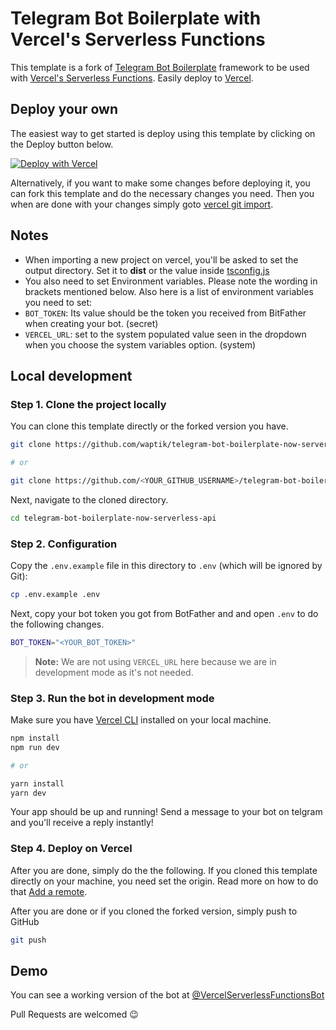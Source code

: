 Telegram Bot Boilerplate with Vercel's Serverless Functions
======================

This template  is a fork of [Telegram Bot Boilerplate](https://github.com/yakovlevyuri/telegram-bot-boilerplate) framework to be used with [Vercel's Serverless Functions](https://vercel.com/docs/v2/serverless-functions/introduction). Easily deploy to [Vercel](https://vercel.com).

## Deploy your own

The easiest way to get started is deploy using this template by clicking on the Deploy button below.


[![Deploy with Vercel](https://vercel.com/button)](https://vercel.com/new/git/external?repository-url=https%3A%2F%2Fgithub.com%2Fwaptik%2Ftelegram-bot-boilerplate-now-serverless-api&env=BOT_TOKEN,VERCEL_URL&envDescription=Bot%20token%20and%20Vercel%20url&envLink=https%3A%2F%2Fgithub.com%2Fwaptik%2Ftelegram-bot-boilerplate-now-serverless-api&demo-title=Test%20Vercel's%20Serverless%20Functions&demo-description=A%20telegram%20bot%20based%20on%20this%20source%20code&demo-url=https%3A%2F%2Ft.me%2FVercelServerlessFunctionsBot&project-name=telegram-bot-boilerplate-now-serverless-api&repository-name=telegram-bot-boilerplate-now-serverless-api)

Alternatively, if you want to make some changes before deploying it, you can fork this template and do the necessary changes you need. Then you when are done with your changes simply goto [vercel git import](https://vercel.com/import/git).

## Notes

- When importing a new project on vercel, you'll be asked to set the output directory. Set it to **dist** or the value inside [tsconfig.js](https://github.com/waptik/telegram-bot-boilerplate-now-serverless-api/blob/master/tsconfig.js#L4)
- You also need to set Environment variables. Please note the wording in brackets mentioned below. Also here is a list of environment variables you need to set:
 - `BOT_TOKEN`: Its value should be the token you received from BitFather when creating your bot. (secret)
 - `VERCEL_URL`: set to the system populated value seen in the dropdown when you choose the system variables option. (system)


##  Local development

### Step 1. Clone the project locally

You can clone this template directly or the forked version you have.

```bash
git clone https://github.com/waptik/telegram-bot-boilerplate-now-serverless-api.git

# or

git clone https://github.com/<YOUR_GITHUB_USERNAME>/telegram-bot-boilerplate-now-serverless-api.git
```

Next, navigate to the cloned directory.
```sh
cd telegram-bot-boilerplate-now-serverless-api
```

### Step 2. Configuration

Copy the `.env.example` file in this directory to `.env` (which will be ignored by Git):

```bash
cp .env.example .env
```

Next, copy your bot token you got from BotFather and and open `.env` to do the following changes.

```bash
BOT_TOKEN="<YOUR_BOT_TOKEN>"
```

> **Note:** We are not using `VERCEL_URL` here because we are in development mode as it's not needed.


### Step 3. Run the bot in development mode

Make sure you have [Vercel CLI](https://vercel.com/download) installed on your local machine.

```bash
npm install
npm run dev

# or

yarn install
yarn dev
```

Your app should be up and running! Send a message to your bot on telgram and you'll receive a reply instantly!

### Step 4. Deploy on Vercel
After you are done, simply do the the following.
If you cloned this template directly on your machine, you need set the origin. Read more on how to do that [Add a remote](https://github.com/git-guides/git-remote#common-git-remote-commands).

After you are done or if you cloned the forked version, simply push to GitHub

```bash
git push
```


## Demo
You can see a working version of the bot at  [@VercelServerlessFunctionsBot](https://t.me/VercelServerlessFunctionsBot)



Pull Requests are welcomed 😉

